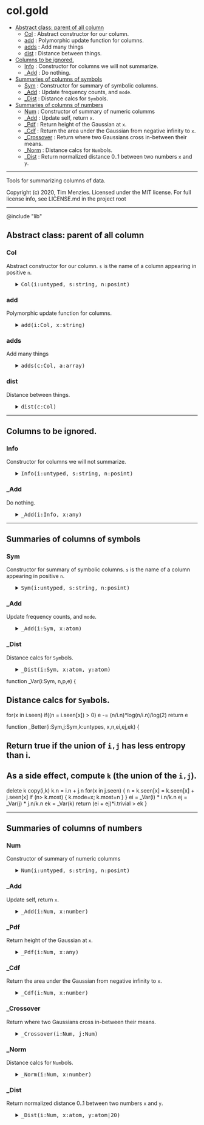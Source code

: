 #  col.gold
  - [Abstract class: parent of all column](#abstract-class-parent-of-all-column)
    - [Col](#col) : Abstract constructor for our column.
    - [add](#add) : Polymorphic update function for columns.
    - [adds](#adds) : Add many things
    - [dist](#dist) : Distance between things.
  - [Columns to be ignored.](#columns-to-be-ignored)
    - [Info](#info) : Constructor for columns we will not summarize. 
    - [_Add](#_add) : Do nothing.
  - [Summaries of columns of symbols](#summaries-of-columns-of-symbols)
    - [Sym](#sym) : Constructor for summary of symbolic columns.
    - [_Add](#_add) : Update frequency counts, and `mode`.
    - [_Dist](#_dist) : Distance calcs for `Sym`bols.
  - [Summaries of columns of numbers](#summaries-of-columns-of-numbers)
    - [Num](#num) : Constructor of summary of numeric columms
    - [_Add](#_add) : Update self, return `x`.
    - [_Pdf](#_pdf) : Return height of the Gaussian at `x`.
    - [_Cdf](#_cdf) : Return the area under the Gaussian from negative infinity to `x`.
    - [_Crossover](#_crossover) : Return where two Gaussians cross in-between their means.
    - [_Norm](#_norm) : Distance calcs for `Num`bols.
    - [_Dist](#_dist) : Return normalized distance 0..1 between two numbers `x` and `y`.


-----------------------------------------------
Tools for summarizing columns of data.
 
Copyright (c) 2020, Tim Menzies.  Licensed under the MIT license.
For full license info, see LICENSE.md in the project root

-----------------------------------------------

@include "lib"

## Abstract class: parent of all column

### Col
Abstract constructor for our column.
`s` is the name of a column appearing in positive `n`.

<ul><details><summary><tt>Col(i:untyped, s:string, n:posint)</tt></summary>

```awk
function Col(i:untyped, s:string, n:posint) { 
  Object(i); i.is="Col"
  i.txt=s; i.pos=n }
```

</details></ul>

### add
Polymorphic update function for columns.

<ul><details><summary><tt>add(i:Col, x:string)</tt></summary>

```awk
function add(i:Col,x:string,  f)  {
  f=i.is "Add"; 
  return @f(i,x) }
```

</details></ul>

### adds
Add many things

<ul><details><summary><tt>adds(c:Col, a:array)</tt></summary>

```awk
function adds(c:Col, a:array,   i) {
  for(i in a) add(c,a[i])}
```

</details></ul>

### dist
Distance between things.

<ul><details><summary><tt>dist(c:Col)</tt></summary>

```awk
function dist(c:Col, x,y,  f) {
  f=c.is "Dist"; return @f(c,x,y) }
```

</details></ul>

-----------------------------------------------

## Columns to be ignored. 

### Info
Constructor for columns we will not summarize. 

<ul><details><summary><tt>Info(i:untyped, s:string, n:posint)</tt></summary>

```awk
function Info(i:untyped, s:string, n:posint)  { 
  Col(i,s,n); i.is="Info" }
```

</details></ul>

### _Add
Do nothing.

<ul><details><summary><tt>_Add(i:Info, x:any)</tt></summary>

```awk
function _Add(i:Info, x:any) {
  return x}
```

</details></ul>

-----------------------------------------------

## Summaries of columns of symbols

### Sym
Constructor for summary of symbolic columns.
`s` is the name of a column appearing in positive `n`.

<ul><details><summary><tt>Sym(i:untyped, s:string, n:posint)</tt></summary>

```awk
function Sym(i:untyped, s:string, n:posint) { 
  Col(i,s,n); i.is="Sym"
  i.trivial = 1.025
  has(i, "seen")
  i.mode= i.most= "" }
```

</details></ul>

### _Add
Update frequency counts, and `mode`.

<ul><details><summary><tt>_Add(i:Sym, x:atom)</tt></summary>

```awk
function _Add(i:Sym, x:atom,    n) {
  if(x=="?") return x
  i.n++
  n= ++i.seen[x]
  if (n> i.most) { i.mode=x; i.most=n}
  return x }  
```

</details></ul>

### _Dist
Distance calcs for `Sym`bols.

<ul><details><summary><tt>_Dist(i:Sym, x:atom, y:atom)</tt></summary>

```awk
function _Dist(i:Sym, x:atom, y:atom) {
  return x == y ? 0 : 1 }
```

</details></ul>

function _Var(i:Sym,      n,p,e) {
  ## Distance calcs for `Sym`bols.
  for(x in i.seen) 
    if((n = i.seen[x]) > 0)
      e -= (n/i.n)*log(n/i.n)/log(2)
  return e

function _Better(i:Sym,j:Sym,k:untypes, x,n,ei,ej,ek) {
  ## Return true if the union of `i,j` has less entropy than i.
  ## As a side effect, compute `k` (the union of the `i,j`).
  delete k
  copy(i,k)
  k.n = i.n + j.n
  for(x in j.seen) {
    n = k.seen[x] = k.seen[x] + j.seen[x]
    if (n> k.most) { k.mode=x; k.most=n } 
  }
  ei = _Var(i) * i.n/k.n
  ej = _Var(j) * j.n/k.n
  ek = _Var(k)
  return  (ei + ej)*i.trivial > ek }
  

-----------------------------------------------

##  Summaries of columns of numbers

### Num
Constructor of summary of numeric columms

<ul><details><summary><tt>Num(i:untyped, s:string, n:posint)</tt></summary>

```awk
function Num(i:untyped, s:string, n:posint) { 
  Col(i,s,n); i.is="Num"
  i.w  = (s ~ /</) ? -1 : 1 
  i.hi = -1E32
  i.lo =  1E32
  i.mu = i.m2= i.n= i.sd=0 }
```

</details></ul>

### _Add
Update self, return `x`.

<ul><details><summary><tt>_Add(i:Num, x:number)</tt></summary>

```awk
function _Add(i:Num, x:number,    d) {
  if(x=="?") return x
  i.n++
  if(x > i.hi) i.hi = x
  if(x < i.lo) i.lo = x
  d     = x - i.mu
  i.mu += d / i.n
  i.m2 += d * (x - i.mu) 
  i.sd  = (i.n<2 || i.m2<0) ? 0 : i.sd = (i.m2/(i.n-1))^0.5
  return x }
```

</details></ul>

### _Pdf
Return height of the Gaussian at `x`.

<ul><details><summary><tt>_Pdf(i:Num, x:any)</tt></summary>

```awk
function _Pdf(i:Num, x:any,    var,denom,num) {
  var   = i.sd^2
  denom = (2*Gold.pi*2*var)^.5
  num   = 2*Gold.e^(-(x-i.mu)^2/(2*var+0.0001))
  return num/(denom + 10^-64) }
```

</details></ul>

### _Cdf
Return the area under the Gaussian from negative infinity to `x`.

<ul><details><summary><tt>_Cdf(i:Num, x:number)</tt></summary>

```awk
function _Cdf(i:Num, x:number) { 
  x = (x-i.mu)/i.sd
  return (x<-3 || x>3) ? 0 : 1/(1+Gold.e^(-0.07056*x^3 - 1.5976*x))}
```

</details></ul>

### _Crossover
Return where two Gaussians cross in-between their means.

<ul><details><summary><tt>_Crossover(i:Num, j:Num)</tt></summary>

```awk
function _Crossover(i:Num,j:Num,   x1,x2,d,min,x,y,out) {
   x1  = i.mu
   x2  = j.mu
   if (x2 < x1) { x2=i.mu; x1=j.mu }
   d   = (x2-x1)/10
   min = 1E32
   for(x=x1; x<=x2; x+=d) {
      y = _Pdf(i) + _Pdf(j)
      if (y<min) { out=x; min = x }} 
   return out }
```

</details></ul>

### _Norm
Distance calcs for `Num`bols.

<ul><details><summary><tt>_Norm(i:Num, x:number)</tt></summary>

```awk
function _Norm(i:Num, x:number) {
  return  (x - i.lo) / (i.hi - i.lo ) } # 1E-30) }
```

</details></ul>

### _Dist
Return normalized distance 0..1 between two numbers `x` and `y`.

<ul><details><summary><tt>_Dist(i:Num, x:atom, y:atom|20)</tt></summary>

```awk
function _Dist(i:Num, x:atom, y:atom|20) {
  if      (x=="?") { y= _Norm(i,y); x=y>0.5? 0:1}
  else if (y=="?") { x= _Norm(i,x); y=x>0.5? 0:1}
  else             { x= _Norm(i,x)
                     y= _Norm(i,y) }
  return abs(x- y) }
```

</details></ul>
